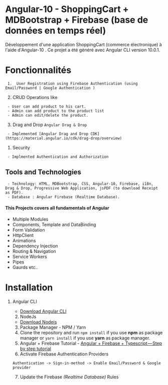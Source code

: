 #  Angular-10 - ShoppingCart + MDBootstrap + Firebase (base de données en temps réel) 
Développement d'une application ShoppingCart (commerce électronique) à l'aide d'Angular-10 .
Ce projet a été généré avec Angular CLI version 10.0.1.
#  Fonctionnalités
     1.  User Registration using Firebase Authentication (using Email/Password | Google Authentication )
   2.  CRUD Operations like

     - User can add product to his cart.
     - Admin can add product to the product list
     - Admin can edit/delete the product.

   3. Drag and Drop `Angular Drag & Drop`

     - Implemented [Angular Drag and Drop CDK](https://material.angular.io/cdk/drag-drop/overview)

   1.  Security

     - Implmented Authentication and Authorization
## Tools and Technologies

     - Technology: HTML, MDBootstrap, CSS, Angular-10, Firebase, i18n, Drag & Drop, Progressive Web Application, jsPDF (to download Receipt as PDF).
     - Database : Angular Firebase (Realtime Database).
#### This Projects covers all fundamentals of Angular

- Multiple Modules
- Components, Template and DataBinding
- Form Validation
- HttpClient
- Animations
- Dependency Injection
- Routing & Navigation
- Service Workers
- Pipes
- Gaurds etc..
# Installation

1.  Angular CLI
    - [Download Angular CLI](https://cli.angular.io/)
    2.  NodeJs
    - [Download Nodejs](https://nodejs.org/en/download/)
    3.  Package Manager - NPM / Yarn
    4.  Clone the repository and run `npm install` if you use **npm** as package manager or `yarn install` if you use **yarn** as package manager.
    5.  Angular + Firebase Tutorial - [Angular + Firebase + Typescript — Step by step tutorial](https://medium.com/factory-mind/angular-firebase-typescript-step-by-step-tutorial-2ef887fc7d71)
    6.  Activate Firebase Authentication Providers

    `Authentication -> Sign-in-method -> Enable Email/Password & Google provider`

    7.  Update the Firebase _(Realtime Database)_ Rules
